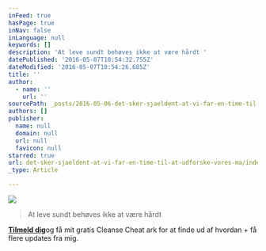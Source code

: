 ```yaml
---
inFeed: true
hasPage: true
inNav: false
inLanguage: null
keywords: []
description: 'At leve sundt behøves ikke at være hårdt '
datePublished: '2016-05-07T10:54:32.755Z'
dateModified: '2016-05-07T10:54:26.685Z'
title: ''
author:
  - name: ''
    url: ''
sourcePath: _posts/2016-05-06-det-sker-sjaeldent-at-vi-far-en-time-til-at-udforske-vores-ma.md
authors: []
publisher:
  name: null
  domain: null
  url: null
  favicon: null
starred: true
url: det-sker-sjaeldent-at-vi-far-en-time-til-at-udforske-vores-ma/index.html
_type: Article

---
```

![](https://the-grid-user-content.s3-us-west-2.amazonaws.com/5fe77439-e6cc-4bfc-a2be-a92fd48ed080.jpg)

> At leve sundt behøves ikke at være hårdt 

[**Tilmeld dig**][0]og få mit gratis Cleanse Cheat ark for at finde ud af hvordan + få flere updates fra mig. 

[0]: http://thegutfeeling.liveeditaurora.com/